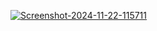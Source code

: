 <a href="https://ibb.co/WzV00y8"><img src="https://i.ibb.co/GMH992Y/Screenshot-2024-11-22-115711.png" alt="Screenshot-2024-11-22-115711" border="0" /></a>
